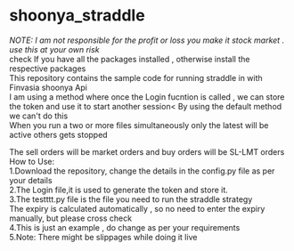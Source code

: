 # shoonya_straddle

*NOTE: I am not responsible for the profit or loss you make it stock market . use this at your own risk*
<br /> check If you have all the packages installed , otherwise install the respective packages <br />
This repository contains the sample code for running straddle in with Finvasia shoonya Api <br />
I am using a method where once the Login fucntion is called , we can store the token and use it to start another session< By using the default method we can't do this <br />
When you run a two or more files simultaneously only the latest will be active others gets stopped<br />

The sell orders will be market orders and buy orders will be SL-LMT orders<br/>
How to Use:<br />
1.Download the repository, change the details in the config.py file as per your details<br />
2.The Login file,it is used to generate the token and store it.<br />
3.The testttt.py file is the file you need to run the straddle strategy<br />
The expiry is calculated automatically , so no need to enter the expiry manually, but please cross check<br />
4.This is just an example , do change as per your requirements <br />
5.Note: There might be slippages while doing it live  <br />
